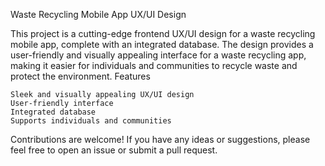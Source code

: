 Waste Recycling Mobile App UX/UI Design

This project is a cutting-edge frontend UX/UI design for a waste recycling mobile app, complete with an integrated database. The design provides a user-friendly and visually appealing interface for a waste recycling app, making it easier for individuals and communities to recycle waste and protect the environment.
Features

    Sleek and visually appealing UX/UI design
    User-friendly interface
    Integrated database
    Supports individuals and communities

Contributions are welcome! If you have any ideas or suggestions, please feel free to open an issue or submit a pull request.
